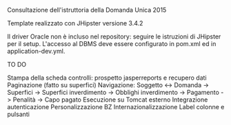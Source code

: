 Consultazione dell'istruttoria della Domanda Unica 2015

Template realizzato con JHipster versione 3.4.2

Il driver Oracle non è incluso nel repository: seguire le istruzioni di JHipster per il setup. L'accesso al DBMS deve essere configurato in pom.xml ed in application-dev.yml.

TO DO

Stampa della scheda controlli: prospetto jasperreports e recupero dati
Paginazione (fatto su superfici)
Navigazione: Soggetto <-> Domanda -> Superfici
                                  -> Superfici inverdimento -> Obblighi inverdimento
                                  -> Pagamento -> Penalità
                                  -> Capo pagato
Esecuzione su Tomcat esterno
Integrazione autenticazione
Personalizzazione BZ
Internazionalizzazione
Label colonne e pulsanti
